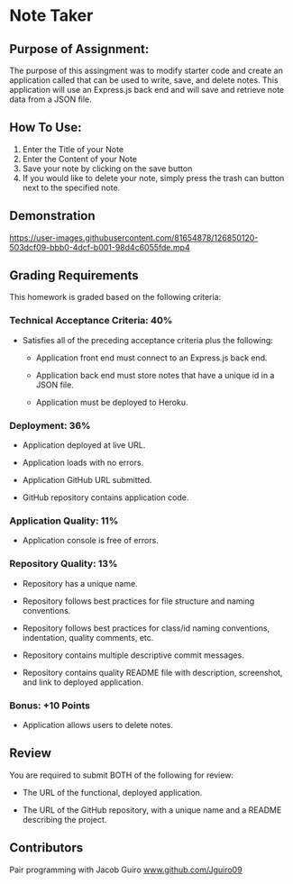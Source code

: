 # Note Taker

## Purpose of Assignment:
The purpose of this assingment was to modify starter code and create an application called that can be used to write, save, and delete notes. This application will use an Express.js back end and will save and retrieve note data from a JSON file.


## How To Use:
1. Enter the Title of your Note <br>
2. Enter the Content of your Note <br>
3. Save your note by clicking on the save button <br>
4. If you would like to delete your note, simply press the trash can button next to the specified note.<br>


## Demonstration

https://user-images.githubusercontent.com/81654878/126850120-503dcf09-bbb0-4dcf-b001-98d4c6055fde.mp4


## Grading Requirements

This homework is graded based on the following criteria: 


### Technical Acceptance Criteria: 40%

* Satisfies all of the preceding acceptance criteria plus the following:

  * Application front end must connect to an Express.js back end.

  * Application back end must store notes that have a unique id in a JSON file.

  * Application must be deployed to Heroku.


### Deployment: 36%

* Application deployed at live URL.

* Application loads with no errors.

* Application GitHub URL submitted.

* GitHub repository contains application code.


### Application Quality: 11%

* Application console is free of errors.


### Repository Quality: 13%

* Repository has a unique name.

* Repository follows best practices for file structure and naming conventions.

* Repository follows best practices for class/id naming conventions, indentation, quality comments, etc.

* Repository contains multiple descriptive commit messages.

* Repository contains quality README file with description, screenshot, and link to deployed application.


### Bonus: +10 Points

* Application allows users to delete notes.


## Review

You are required to submit BOTH of the following for review:

* The URL of the functional, deployed application.

* The URL of the GitHub repository, with a unique name and a README describing the project.

## Contributors
Pair programming with Jacob Guiro
www.github.com/Jguiro09


